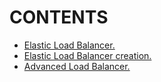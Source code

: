 # CONTENTS

- [Elastic Load Balancer.](https://github.com/Nouvellie/amazon-1st/blob/amazon/course/06.ha-architecture/elastic-load-balancer.md)
- [Elastic Load Balancer creation.](https://github.com/Nouvellie/amazon-1st/blob/amazon/course/06.ha-architecture/elb-creation.md)
- [Advanced Load Balancer.](https://github.com/Nouvellie/amazon-1st/blob/amazon/course/06.ha-architecture/advanced-load-balancer.md)